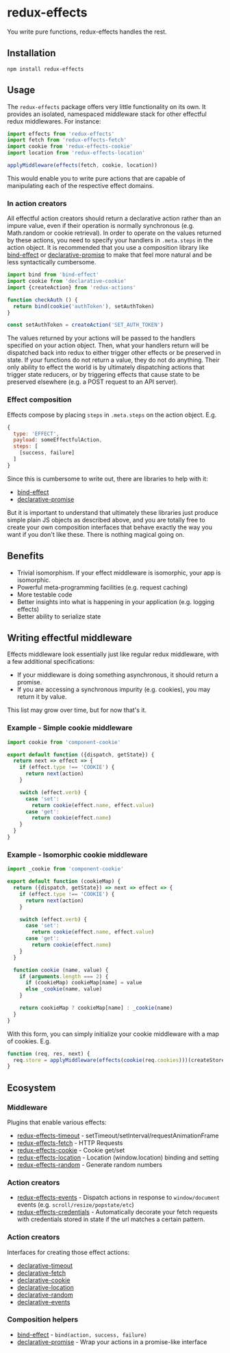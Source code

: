 # redux-effects

You write pure functions, redux-effects handles the rest.

## Installation

`npm install redux-effects`

## Usage

The `redux-effects` package offers very little functionality on its own.  It provides an isolated, namespaced middleware stack for other effectful redux middlewares.  For instance:

```javascript
import effects from 'redux-effects'
import fetch from 'redux-effects-fetch'
import cookie from 'redux-effects-cookie'
import location from 'redux-effects-location'

applyMiddleware(effects(fetch, cookie, location))
```

This would enable you to write pure actions that are capable of manipulating each of the respective effect domains.

### In action creators

All effectful action creators should return a declarative action rather than an impure value, even if their operation is normally synchronous (e.g. Math.random or cookie retrieval).  In order to operate on the values returned by these actions, you need to specify your handlers in `.meta.steps` in the action object.  It is recommended that you use a composition library like [bind-effect](https://github.com/redux-effects/bind-effect) or [declarative-promise](https://github.com/redux-effects/declarative-promise) to make that feel more natural and be less syntactically cumbersome.

```javascript
import bind from 'bind-effect'
import cookie from 'declarative-cookie'
import {createAction} from 'redux-actions'

function checkAuth () {
  return bind(cookie('authToken'), setAuthToken)
}

const setAuthToken = createAction('SET_AUTH_TOKEN')
```

The values returned by your actions will be passed to the handlers specified on your action object.  Then, what your handlers return will be dispatched back into redux to either trigger other effects or be preserved in state.  If your functions do not return a value, they do not do anything.  Their only ability to effect the world is by ultimately dispatching actions that trigger state reducers, or by triggering effects that cause state to be preserved elsewhere (e.g. a POST request to an API server).

### Effect composition

Effects compose by placing `steps` in `.meta.steps` on the action object.  E.g.

```javascript
{
  type: 'EFFECT',
  payload: someEffectfulAction,
  steps: [
    [success, failure]
  ]
}
```

Since this is cumbersome to write out, there are libraries to help with it:

  * [bind-effect](https://github.com/redux-effects/bind-effect)
  * [declarative-promise](https://github.com/redux-effects/declarative-promise)

But it is important to understand that ultimately these libraries just produce simple plain JS objects as described above, and you are totally free to create your own composition interfaces that behave exactly the way you want if you don't like these.  There is nothing magical going on.

## Benefits

  * Trivial isomorphism.  If your effect middleware is isomorphic, your app is isomorphic.
  * Powerful meta-programming facilities (e.g. request caching)
  * More testable code
  * Better insights into what is happening in your application (e.g. logging effects)
  * Better ability to serialize state

## Writing effectful middleware

Effects middleware look essentially just like regular redux middleware, with a few additional specifications:

  * If your middleware is doing something asynchronous, it should return a promise.
  * If you are accessing a synchronous impurity (e.g. cookies), you may return it by value.

This list may grow over time, but for now that's it.

### Example - Simple cookie middleware

```javascript
import cookie from 'component-cookie'

export default function ({dispatch, getState}) {
  return next => effect => {
    if (effect.type !== 'COOKIE') {
      return next(action)
    }

    switch (effect.verb) {
      case 'set':
        return cookie(effect.name, effect.value)
      case 'get':
        return cookie(effect.name)
    }
  }
}
```

### Example - Isomorphic cookie middleware

```javascript
import _cookie from 'component-cookie'

export default function (cookieMap) {
  return ({dispatch, getState}) => next => effect => {
    if (effect.type !== 'COOKIE') {
      return next(action)
    }

    switch (effect.verb) {
      case 'set':
        return cookie(effect.name, effect.value)
      case 'get':
        return cookie(effect.name)
    }
  }

  function cookie (name, value) {
    if (arguments.length === 2) {
      if (cookieMap) cookieMap[name] = value
      else _cookie(name, value)
    }

    return cookieMap ? cookieMap[name] : _cookie(name)
  }
}
```

With this form, you can simply initialize your cookie middleware with a map of cookies.  E.g.

```javascript
function (req, res, next) {
  req.store = applyMiddleware(effects(cookie(req.cookies)))(createStore)
}
```

## Ecosystem

### Middleware

Plugins that enable various effects:

  * [redux-effects-timeout](https://github.com/redux-effects/redux-effects-timeout) - setTimeout/setInterval/requestAnimationFrame
  * [redux-effects-fetch](https://github.com/redux-effects/redux-effects-fetch) - HTTP Requests
  * [redux-effects-cookie](https://github.com/redux-effects/redux-effects-cookie) - Cookie get/set
  * [redux-effects-location](https://github.com/redux-effects/redux-effects-location) - Location (window.location) binding and setting
  * [redux-effects-random](https://github.com/redux-effects/redux-effects-random) - Generate random numbers
### Action creators
  * [redux-effects-events](https://github.com/redux-effects/redux-effects-events) - Dispatch actions in response to `window/document` events (e.g. `scroll/resize/popstate/etc`)
  * [redux-effects-credentials](https://github.com/redux-effects/redux-effects-credentials) - Automatically decorate your fetch requests with credentials stored in state if the url matches a certain pattern.

### Action creators
Interfaces for creating those effect actions:

  * [declarative-timeout](https://github.com/redux-effects/declarative-timeout)
  * [declarative-fetch](https://github.com/redux-effects/declarative-fetch)
  * [declarative-cookie](https://github.com/redux-effects/declarative-cookie)
  * [declarative-location](https://github.com/redux-effects/declarative-location)
  * [declarative-random](https://github.com/redux-effects/declarative-random)
  * [declarative-events](https://github.com/redux-effects/declarative-events)

### Composition helpers

  * [bind-effect](https://github.com/redux-effects/bind-effect) - `bind(action, success, failure)`
  * [declarative-promise](https://github.com/redux-effects/declarative-promise) - Wrap your actions in a promise-like interface

